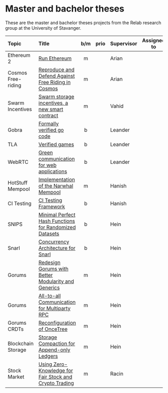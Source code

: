 # Master and bachelor theses

These are the master and bachelor theses projects from the Relab research group at the University of Stavanger.

| Topic              | Title                                                                                  | b/m | prio | Supervisor | Assigned to | Comment |
| :----------------- | :------------------------------------------------------------------------------------- | :-: | :--: | :--------- | ----------- | ------- |
| Ethereum 2         | [Run Ethereum](ethereum-extended.md)                                                   |  m  |      | Arian      |             |         |
| Cosmos Free-riding | [Reproduce and Defend Against Free Riding in Cosmos](cosmos-freeriding.md)             |  m  |      | Arian      |             |         |
| Swarm Incentives   | [Swarm storage incentives, a new smart contract](swarm-storage-incentive.md)           |  m  |      | Vahid      |             |         |
| Gobra              | [Formally verified go code](gobra.md)                                                  |  b  |      | Leander    |             |         |
| TLA                | [Verified games](games.md)                                                             |  b  |      | Leander    |             |         |
| WebRTC             | [Green communication for web applications](greenweb.md)                                |  b  |      | Leander    |             |         |
| HotStuff Mempool   | [Implementation of the Narwhal Mempool](narwhal-hotstuff.md)                           |  m  |      | Hanish     |             |         |
| CI Testing         | [CI Testing Framework](ci-test-framework.md)                                           |  b  |      | Hanish     |             |         |
| SNIPS              | [Minimal Perfect Hash Functions for Randomized Datasets](minimal-hash-func.md)         |  b  |      | Hein       |             |         |
| Snarl              | [Concurrency Architecture for Snarl](snarl-concurrency-arch.md)                        |  b  |      | Hein       |             |         |
| Gorums             | [Redesign Gorums with Better Modularity and Generics](gorums-redesign.md)              |  m  |      | Hein       |             |         |
| Gorums             | [All-to-all Communication for Multiparty RPC](all-to-all.md)                           |  m  |      | Hein       |             |         |
| Gorums CRDTs       | [Reconfiguration of OnceTree](once-tree-reconfig.md)                                   |  m  |      | Hein       |             |         |
| Blockchain Storage | [Storage Compaction for Append-only Ledgers](storage-compaction.md)                    |  m  |      | Hein       |             |         |
| Stock Market       | [Using Zero-Knowledge for Fair Stock and Crypto Trading](zk-exchange.md) |  m  |      | Racin       |             |         |
